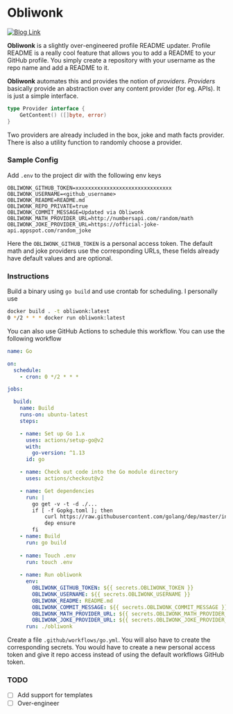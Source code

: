 # Obliwonk
[![Blog Link](https://img.shields.io/badge/post-link-blue)](https://blog.cvhariharan.me/projects/2020/07/12/obliwonk/)  

**Obliwonk** is a slightly over-engineered profile README updater. Profile README is a really cool feature that allows you to add a README to your GitHub profile. You simply create a repository with your username as the repo name and add a README to it.

**Obliwonk** automates this and provides the notion of *providers*. *Providers* basically provide an abstraction over any content provider (for eg. APIs). It is just a simple interface.
```go
type Provider interface {
	GetContent() ([]byte, error)
}
```
Two providers are already included in the box, joke and math facts provider. There is also a utility function to randomly choose a provider.

### Sample Config
Add `.env` to the project dir with the following env keys
```
OBLIWONK_GITHUB_TOKEN=xxxxxxxxxxxxxxxxxxxxxxxxxxxxxxx
OBLIWONK_USERNAME=<github_username>
OBLIWONK_README=README.md
OBLIWONK_REPO_PRIVATE=true
OBLIWONK_COMMIT_MESSAGE=Updated via Obliwonk
OBLIWONK_MATH_PROVIDER_URL=http://numbersapi.com/random/math
OBLIWONK_JOKE_PROVIDER_URL=https://official-joke-api.appspot.com/random_joke
```
Here the `OBLIWONK_GITHUB_TOKEN` is a personal access token. The default math and joke providers use the corresponding URLs, these fields already have default values and are optional.

### Instructions
Build a binary using `go build` and use crontab for scheduling. I personally use
```bash
docker build . -t obliwonk:latest
0 */2 * * * docker run obliwonk:latest
```

You can also use GitHub Actions to schedule this workflow. You can use the following workflow
```yaml
name: Go

on:
  schedule:
    - cron: 0 */2 * * *

jobs:

  build:
    name: Build
    runs-on: ubuntu-latest
    steps:

    - name: Set up Go 1.x
      uses: actions/setup-go@v2
      with:
        go-version: ^1.13
      id: go

    - name: Check out code into the Go module directory
      uses: actions/checkout@v2

    - name: Get dependencies
      run: |
        go get -v -t -d ./...
        if [ -f Gopkg.toml ]; then
            curl https://raw.githubusercontent.com/golang/dep/master/install.sh | sh
            dep ensure
        fi
    - name: Build
      run: go build
    
    - name: Touch .env
      run: touch .env
    
    - name: Run obliwonk
      env:
        OBLIWONK_GITHUB_TOKEN: ${{ secrets.OBLIWONK_TOKEN }}
        OBLIWONK_USERNAME: ${{ secrets.OBLIWONK_USERNAME }}
        OBLIWONK_README: README.md 
        OBLIWONK_COMMIT_MESSAGE: ${{ secrets.OBLIWONK_COMMIT_MESSAGE }}
        OBLIWONK_MATH_PROVIDER_URL: ${{ secrets.OBLIWONK_MATH_PROVIDER_URL }}
        OBLIWONK_JOKE_PROVIDER_URL: ${{ secrets.OBLIWONK_JOKE_PROVIDER_URL }}
      run: ./obliwonk

```
Create a file `.github/workflows/go.yml`. You will also have to create the corresponding secrets. You would have to create a new personal access token and give it repo access instead of using the default workflows GitHub token. 

### TODO
- [ ] Add support for templates
- [ ] Over-engineer